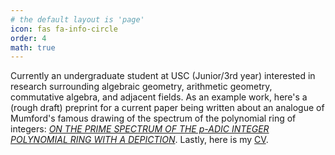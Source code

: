 ```yaml
---
# the default layout is 'page'
icon: fas fa-info-circle
order: 4
math: true
---
```

Currently an undergraduate student at USC (Junior/3rd year) interested in research surrounding algebraic geometry, arithmetic geometry, commutative algebra, and adjacent fields. As an example work, here's a (rough draft) preprint for a current paper being written about an analogue of Mumford's famous drawing of the spectrum of the polynomial ring of integers: <a href="https://notsatos.github.io/files/p_adic-spec-final_bnw.pdf">*ON THE PRIME SPECTRUM OF THE p-ADIC INTEGER POLYNOMIAL RING WITH A DEPICTION*</a>. Lastly, here is my <a href="https://notsatos.github.io/files/cv.pdf">CV</a>.
